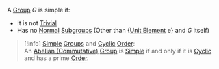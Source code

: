 A [Group](./Group.md) $G$ is simple if:  
- It is not [Trivial](./Trivial.md)  
- Has no [Normal](./Normal.md) [Subgroups](./Subgroup.md) (Other than {[Unit Element](../Unit20Element.md) e} and $G$ itself)  
  
>[!info] [Simple](Simple.md) [Groups](./Group.md) and [Cyclic](./Cyclic.md) [Order](./Order.md):  
>An [Abelian (Commutative)](../Commutativity2028Abelian29.md) [Group](./Group.md) is [Simple](Simple.md) if and only if it is [Cyclic](./Cyclic.md) and has a prime [Order](./Order.md).